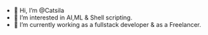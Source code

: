 - 👋 Hi, I’m @Catsila
- 👀 I’m interested in AI,ML & Shell scripting.
- 🌱 I’m currently working as a fullstack developer & as a Freelancer.

<!---
Catsila/Catsila is a ✨ special ✨ repository because its `README.md` (this file) appears on your GitHub profile.
You can click the Preview link to take a look at your changes.
--->
